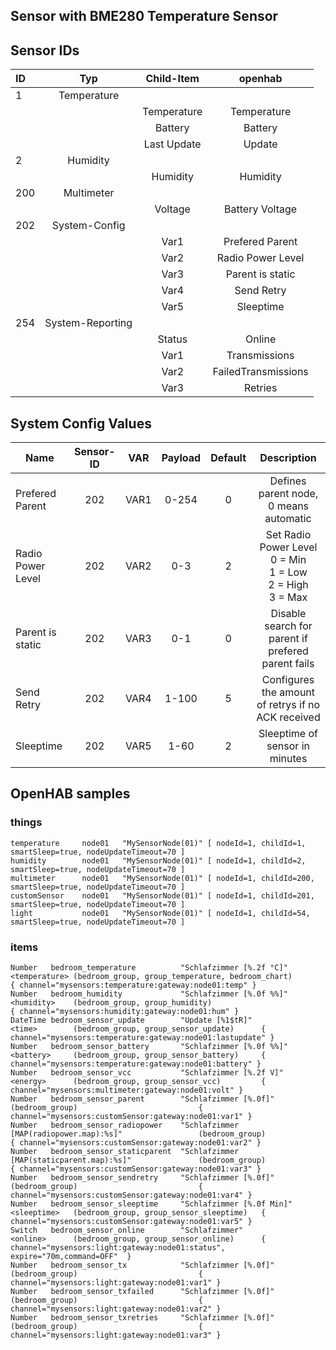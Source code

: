 ## Sensor with BME280 Temperature Sensor

## Sensor IDs
| ID | Typ | Child-Item | openhab |
|:--- |:-------:|:--------:|:--------:|
| 1  | Temperature | | |
|    |             |Temperature| Temperature|
|    |             |Battery| Battery|
|    |             |Last Update| Update|
| 2  | Humidity | | |
|    |             |Humidity| Humidity|
|200 | Multimeter |
|    |             |Voltage| Battery Voltage|
|202 | System-Config | | |
|    |             |Var1| Prefered Parent|
|    |             |Var2| Radio Power Level|
|    |             |Var3| Parent is static |
|    |             |Var4| Send Retry |
|    |             |Var5| Sleeptime|
|254 | System-Reporting | | |
|    |             |Status| Online|
|    |             |Var1| Transmissions |
|    |             |Var2| FailedTransmissions|
|    |             |Var3| Retries |


## System Config Values

| Name       | Sensor-ID          | VAR | Payload  |  Default | Description |
| ------------- |:-------------:|:----:|:-----:|:-----:| :-----:|
| Prefered Parent     | 202 | VAR1 | 0-254 | 0 | Defines parent node, 0 means automatic |
| Radio Power Level | 202 | VAR2 | 0-3| 2 | Set Radio Power Level<br/>0 = Min<br/>1 = Low<br/>2 = High<br/>3 = Max |
| Parent is static | 202 | VAR3 | 0-1 | 0 | Disable search for parent if prefered parent fails |
| Send Retry | 202 | VAR4 | 1-100 | 5 | Configures the amount of retrys if no ACK received |
| Sleeptime | 202 | VAR5 | 1-60 | 2 | Sleeptime of sensor in minutes |

## OpenHAB samples

### things
    temperature     node01   "MySensorNode(01)"	[ nodeId=1, childId=1, smartSleep=true, nodeUpdateTimeout=70 ]
    humidity        node01   "MySensorNode(01)"	[ nodeId=1, childId=2, smartSleep=true, nodeUpdateTimeout=70 ]
    multimeter      node01   "MySensorNode(01)"	[ nodeId=1, childId=200, smartSleep=true, nodeUpdateTimeout=70 ]
    customSensor    node01   "MySensorNode(01)"	[ nodeId=1, childId=201, smartSleep=true, nodeUpdateTimeout=70 ]
    light           node01   "MySensorNode(01)"	[ nodeId=1, childId=54, smartSleep=true, nodeUpdateTimeout=70 ]


### items
    Number   bedroom_temperature          "Schlafzimmer [%.2f °C]"                  <temperature> (bedroom_group, group_temperature, bedroom_chart)       { channel="mysensors:temperature:gateway:node01:temp" }
    Number   bedroom_humidity             "Schlafzimmer [%.0f %%]"                  <humidity>    (bedroom_group, group_humidity)                         { channel="mysensors:humidity:gateway:node01:hum" }
    DateTime bedroom_sensor_update        "Update [%1$tR]"                          <time>        (bedroom_group, group_sensor_update)      { channel="mysensors:temperature:gateway:node01:lastupdate" }
    Number	 bedroom_sensor_battery       "Schlafzimmer [%.0f %%]"                  <battery>     (bedroom_group, group_sensor_battery)     { channel="mysensors:temperature:gateway:node01:battery" }
    Number	 bedroom_sensor_vcc           "Schlafzimmer [%.2f V]"                   <energy>      (bedroom_group, group_sensor_vcc)         { channel="mysensors:multimeter:gateway:node01:volt" }
    Number	 bedroom_sensor_parent        "Schlafzimmer [%.0f]"                                   (bedroom_group)                           { channel="mysensors:customSensor:gateway:node01:var1" }
    Number	 bedroom_sensor_radiopower    "Schlafzimmer [MAP(radiopower.map):%s]"                 (bedroom_group)                           { channel="mysensors:customSensor:gateway:node01:var2" }
    Number	 bedroom_sensor_staticparent  "Schlafzimmer [MAP(staticparent.map):%s]"               (bedroom_group)                           { channel="mysensors:customSensor:gateway:node01:var3" }
    Number	 bedroom_sensor_sendretry     "Schlafzimmer [%.0f]"                                   (bedroom_group)                           { channel="mysensors:customSensor:gateway:node01:var4" }
    Number   bedroom_sensor_sleeptime     "Schlafzimmer [%.0f Min]"                 <sleeptime>   (bedroom_group, group_sensor_sleeptime)   { channel="mysensors:customSensor:gateway:node01:var5" }
    Switch   bedroom_sensor_online        "Schlafzimmer"                            <online>      (bedroom_group, group_sensor_online)      { channel="mysensors:light:gateway:node01:status", expire="70m,command=OFF"  }
    Number	 bedroom_sensor_tx            "Schlafzimmer [%.0f]"                                   (bedroom_group)                           { channel="mysensors:light:gateway:node01:var1" }
    Number	 bedroom_sensor_txfailed      "Schlafzimmer [%.0f]"                                   (bedroom_group)                           { channel="mysensors:light:gateway:node01:var2" }
    Number	 bedroom_sensor_txretries     "Schlafzimmer [%.0f]"                                   (bedroom_group)                           { channel="mysensors:light:gateway:node01:var3" }
